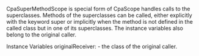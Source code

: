CpaSuperMethodScope is special form of CpaScope handles calls to the
superclasses. Methods of the superclasses can be called, either explicitly with
the keyword super or implicitly when the method is not defined in the called
class but in one of its superclasses. The instance variables also belong to the
original caller.

Instance Variables
  originalReceiver: <Class> - the class of the original caller.